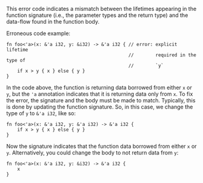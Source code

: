 This error code indicates a mismatch between the lifetimes appearing in the
function signature (i.e., the parameter types and the return type) and the
data-flow found in the function body.

Erroneous code example:

```compile_fail,E0621
fn foo<'a>(x: &'a i32, y: &i32) -> &'a i32 { // error: explicit lifetime
                                             //        required in the type of
                                             //        `y`
    if x > y { x } else { y }
}
```

In the code above, the function is returning data borrowed from either `x` or
`y`, but the `'a` annotation indicates that it is returning data only from `x`.
To fix the error, the signature and the body must be made to match. Typically,
this is done by updating the function signature. So, in this case, we change
the type of `y` to `&'a i32`, like so:

```
fn foo<'a>(x: &'a i32, y: &'a i32) -> &'a i32 {
    if x > y { x } else { y }
}
```

Now the signature indicates that the function data borrowed from either `x` or
`y`. Alternatively, you could change the body to not return data from `y`:

```
fn foo<'a>(x: &'a i32, y: &i32) -> &'a i32 {
    x
}
```
